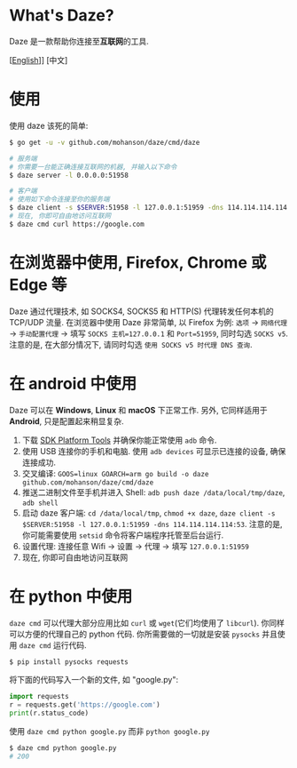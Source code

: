 # What's Daze?

Daze 是一款帮助你连接至**互联网**的工具.

\[[English](./README.md)]\] \[中文\]

# 使用

使用 daze 该死的简单:

```sh
$ go get -u -v github.com/mohanson/daze/cmd/daze

# 服务端
# 你需要一台能正确连接互联网的机器, 并输入以下命令
$ daze server -l 0.0.0.0:51958

# 客户端
# 使用如下命令连接至你的服务端
$ daze client -s $SERVER:51958 -l 127.0.0.1:51959 -dns 114.114.114.114:53
# 现在, 你即可自由地访问互联网
$ daze cmd curl https://google.com
```

# 在浏览器中使用, Firefox, Chrome 或 Edge 等

Daze 通过代理技术, 如 SOCKS4, SOCKS5 和 HTTP(S) 代理转发任何本机的 TCP/UDP 流量. 在浏览器中使用 Daze 非常简单, 以 Firefox 为例: `选项` -> `网络代理` -> `手动配置代理` -> 填写 `SOCKS 主机=127.0.0.1` 和 `Port=51959`, 同时勾选 `SOCKS v5`. 注意的是, 在大部分情况下, 请同时勾选 `使用 SOCKS v5 时代理 DNS 查询`.

# 在 android 中使用

Daze 可以在 **Windows**, **Linux** 和 **macOS** 下正常工作. 另外, 它同样适用于 **Android**, 只是配置起来稍显复杂.

1. 下载 [SDK Platform Tools](https://developer.android.com/studio/releases/platform-tools) 并确保你能正常使用 `adb` 命令.
2. 使用 USB 连接你的手机和电脑. 使用 `adb devices` 可显示已连接的设备, 确保连接成功.
2. 交叉编译: `GOOS=linux GOARCH=arm go build -o daze github.com/mohanson/daze/cmd/daze`
4. 推送二进制文件至手机并进入 Shell: `adb push daze /data/local/tmp/daze`, `adb shell`
5. 启动 daze 客户端: `cd /data/local/tmp`, `chmod +x daze`, `daze client -s $SERVER:51958 -l 127.0.0.1:51959 -dns 114.114.114.114:53`. 注意的是, 你可能需要使用 `setsid` 命令将客户端程序托管至后台运行.
6. 设置代理: 连接任意 Wifi -> 设置 -> 代理 -> 填写 `127.0.0.1:51959`
7. 现在, 你即可自由地访问互联网

# 在 python 中使用

`daze cmd` 可以代理大部分应用比如 `curl` 或 `wget`(它们均使用了 `libcurl`). 你同样可以方便的代理自己的 python 代码. 你所需要做的一切就是安装 `pysocks` 并且使用 `daze cmd` 运行代码.

```sh
$ pip install pysocks requests
```

将下面的代码写入一个新的文件, 如 "google.py":

```py
import requests
r = requests.get('https://google.com')
print(r.status_code)
```

使用 `daze cmd python google.py` 而非 `python google.py`

```sh
$ daze cmd python google.py
# 200
```
